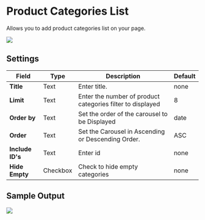 # Product Categories List

Allows you to add product categories list on your page.

![](http://transvelo.github.io/docs/techmarket/images/product-categories-list-setting.png)

## Settings

| Field | Type | Description | Default
| -- | -- | -- | -- |
| **Title** | Text |  Enter title. | none
| **Limit** | Text |  Enter the number of product categories filter to displayed | 8
| **Order by** | Text |  Set the order of the carousel to be Displayed | date
| **Order** | Text | Set the Carousel in Ascending or Descending Order. | ASC
| **Include ID's** | Text |  Enter id | none
| **Hide Empty** | Checkbox | Check to hide empty categories | none


## Sample Output

![](http://transvelo.github.io/docs/techmarket/images/output-product-categories-list.png)
